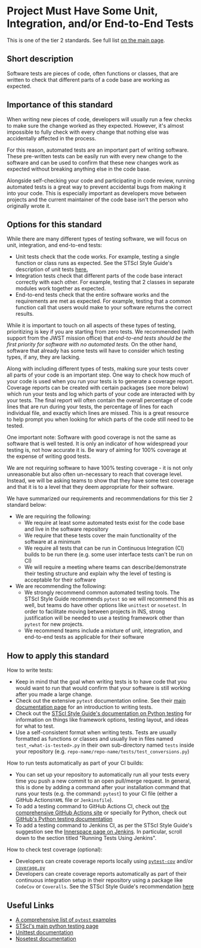 # Project Must Have Some Unit, Integration, and/or End-to-End Tests

This is one of the tier 2 standards. See full list [on the main page](../README.md).

## Short description

Software tests are pieces of code, often functions or classes, that are written to check that different parts of a code base are working as expected.

## Importance of this standard

When writing new pieces of code, developers will usually run a few checks to make sure the change worked as they expected. However, it's almost impossible to fully check with every change that nothing else was accidentally affected in the process.

For this reason, automated tests are an important part of writing software. These pre-written tests can be easily run with every new change to the software and can be used to confirm that these new changes work as expected without breaking anything else in the code base.

Alongside self-checking your code and participating in code review, running automated tests is a great way to prevent accidental bugs from making it into your code. This is especially important as developers move between projects and the current maintainer of the code base isn't the person who originally wrote it.

## Options for this standard

While there are many different types of testing software, we will focus on unit, integration, and end-to-end tests:
- Unit tests check that the code works. For example, testing a single function or class runs as expected. See the STScI Style Guide's description of unit tests [here.](https://github.com/spacetelescope/style-guides/blob/master/guides/python-testing.md/#types-of-tests)
- Integration tests check that different parts of the code base interact correctly with each other. For example, testing that 2 classes in separate modules work together as expected.
- End-to-end tests check that the entire software works and the requirements are met as expected. For example, testing that a common function call that users would make to your software returns the correct results.

While it is important to touch on all aspects of these types of testing, prioritizing is key if you are starting from zero tests. We recommended (with support from the JWST mission office) that *end-to-end tests should be the first priority for software with no automated tests.* On the other hand, software that already has some tests will have to consider which testing types, if any, they are lacking.

Along with including different types of tests, making sure your tests cover all parts of your code is an important step. One way to check how much of your code is used when you run your tests is to generate a coverage report. Coverage reports can be created with certain packages (see more below) which run your tests and log which parts of your code are interacted with by your tests. The final report will often contain the overall percentage of code lines that are run during your tests, the percentage of lines for each individual file, and exactly which lines are missed. This is a great resource to help prompt you when looking for which parts of the code still need to be tested.

One important note: Software with good coverage is not the same as software that is well tested. It is only an indicator of how widespread your testing is, not how accurate it is. Be wary of aiming for 100% coverage at the expense of writing good tests.

We are not requiring software to have 100% testing coverage - it is not only unreasonable but also often un-necessary to reach that coverage level. Instead, we will be asking teams to show that they have some test coverage and that it is to a level that they deem appropriate for their software.

We have summarized our requirements and recommendations for this tier 2 standard below:
- We are requiring the following:
  - We require at least some automated tests exist for the code base and live in the software repository
  - We require that these tests cover the main functionality of the software at a minimum
  - We require all tests that can be run in Continuous Integration (CI) builds to be run there (e.g. some user interface tests can't be run on CI)
  - We will require a meeting where teams can describe/demonstrate their testing structure and explain why the level of testing is acceptable for their software
- We are recommending the following:
  - We strongly recommend common automated testing tools. The STScI Style Guide recommends `pytest` so we will recommend this as well, but teams do have other options like `unittest` or `nosetest`. In order to facilitate moving between projects in INS, strong justification will be needed to use a testing framework other than `pytest` for new projects.
  - We recommend teams include a mixture of unit, integration, and end-to-end tests as applicable for their software

## How to apply this standard

How to write tests:
- Keep in mind that the goal when writing tests is to have code that you would want to run that would confirm that your software is still working after you made a large change.
- Check out the extensive `pytest` documentation online. See their [main documentation page](https://docs.pytest.org/en/stable/index.html) for an introduction to writing tests.
- Check out the [STScI Style Guide's documentation on Python testing](https://github.com/spacetelescope/style-guides/blob/master/guides/python-testing.md/#testing-python-packages) for information on things like framework options, testing layout, and ideas for what to test.
- Use a self-consistent format when writing tests. Tests are usually formatted as functions or classes and usually live in files named `test_<what-is-tested>.py` in their own sub-directory named `tests` inside your repository (e.g. `repo-name/repo-name/tests/test_conversions.py`)

How to run tests automatically as part of your CI builds:
- You can set up your repository to automatically run all your tests every time you push a new commit to an open pull/merge request. In general, this is done by adding a command after your installation command that runs your tests (e.g. the command: `pytest`) to your CI file (either a GitHub Actions`YAML` file or `Jenkinsfile`).
- To add a testing command to GitHub Actions CI, check out [the comprehensive GitHub Actions site](https://docs.github.com/en/actions/learn-github-actions) or specially for Python, check out [GitHub's Python testing documentation](https://docs.github.com/en/actions/guides/building-and-testing-python#testing-your-code)
- To add a testing command to Jenkins CI, as per the STScI Style Guide's suggestion see the [Innerspace page on Jenkins](https://innerspace.stsci.edu/pages/viewpage.action?spaceKey=SSR&title=Users+Guide%3A+Running+Regression+Tests). In particular, scroll down to the section titled "Running Tests Using Jenkins".

How to check test coverage (optional):
- Developers can create coverage reports locally using [`pytest-cov`](https://pytest-cov.readthedocs.io/en/latest/readme.html) and/or [`coverage.py`](https://coverage.readthedocs.io/en/latest/)
- Developers can create coverage reports automatically as part of their continuous integration setup in their repository using a package like `CodeCov` or `Coveralls`. See the STScI Style Guide's recommendation [here](https://github.com/spacetelescope/style-guides/blob/master/guides/python-testing.md/#automated-test-code-coverage)

## Useful Links

- [A comprehensive list of `pytest` examples](https://docs.pytest.org/en/stable/example/index.html)
- [STScI's main python testing page](https://github.com/spacetelescope/style-guides/blob/master/guides/python-testing.md)
- [Unittest documentation](https://docs.python.org/3/library/unittest.html)
- [Nosetest documentation](https://nose.readthedocs.io/en/latest/)
